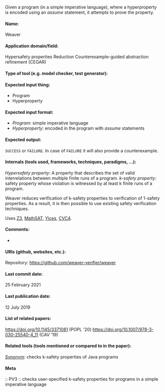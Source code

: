 Given a program (in a simple imperative language), where a hyperproperty is encoded using an *assume* statement, it attempts to prove the property.

#### Name:
Weaver

#### Application domain/field:
Hypersafety properties
Reduction
Counterexample-guided abstraction refinement (CEGAR)

#### Type of tool (e.g. model checker, test generator):

#### Expected input thing:
- Program
- Hyperproperty

#### Expected input format:
- *Program*: simple imperative language
- *Hyperproperty*: encoded in the program with *assume* statements

#### Expected output:
`SUCCESS` or `FAILURE`. In case of `FAILURE` it will also provide a counterexample.

#### Internals (tools used, frameworks, techniques, paradigms, ...):
*Hypersafety property*: A property that describes the set of valid interrelations between multiple finite runs of a program.
*k-safety property*: safety property whose violation is witnessed by at least k finite runs of a program.

Weaver reduces verification of k-safety properties to verification of 1-safety properties. As a result, it is then possible to use existing safety verification techniques.

Uses [Z3](Solvers/SMT/Z3.md),  [MathSAT](Solvers/SMT/MathSAT.md), [Yices](Solvers/SMT/Yices.md), [CVC4](Solvers/SMT/CVC4.md).

#### Comments:
-

#### URIs (github, websites, etc.):
Repository: https://github.com/weaver-verifier/weaver

#### Last commit date:
25 February 2021

#### Last publication date:
12 July 2019

#### List of related papers:
https://doi.org/10.1145/3371081 (POPL '20)
https://doi.org/10.1007/978-3-030-25540-4_11 (CAV '19)

#### Related tools (tools mentioned or compared to in the paper):
[Synonym](Synonym.md): checks k-safety properties of Java programs

#### Meta
:: PV3 :: checks user-specified k-safety properties for programs in a simple imperative language